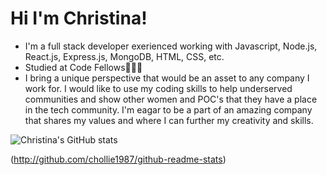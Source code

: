  # Hi I'm Christina!

- I'm a full stack developer exerienced working with Javascript, Node.js, React.js, Express.js, MongoDB, HTML, CSS, etc.
- Studied at Code Fellows👩🏽‍💻
- I bring a unique perspective that would be an asset to any company I work for. I would like to use my coding skills to help underserved communities and show other women 
  and POC's that they have a place in the tech community. I'm eagar to be a part of an amazing company that shares my values and where I can further my creativity and 
  skills.

![Christina's GitHub stats](https://github-readme-stats.vercel.app/api?username=chollie1987&show_icons=true&theme=cobalt)

(http://github.com/chollie1987/github-readme-stats)
